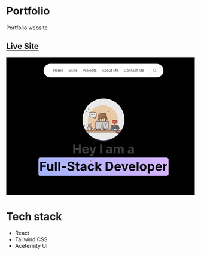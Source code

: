 # Portfolio

Portfolio website

## [Live Site](https://gauravincode.tech)

![image](./live-site.png)

# Tech stack

- React
- Tailwind CSS
- Aceternity UI
